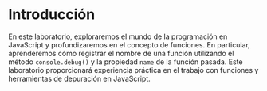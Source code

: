 # Introducción

En este laboratorio, exploraremos el mundo de la programación en JavaScript y profundizaremos en el concepto de funciones. En particular, aprenderemos cómo registrar el nombre de una función utilizando el método `console.debug()` y la propiedad `name` de la función pasada. Este laboratorio proporcionará experiencia práctica en el trabajo con funciones y herramientas de depuración en JavaScript.
